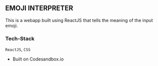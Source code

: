 ## EMOJI INTERPRETER

This is a webapp built using ReactJS that tells the meaning of the input emoji.

### Tech-Stack
`ReactJS`, `CSS`

- Built on Codesandbox.io